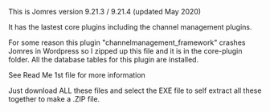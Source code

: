 This is Jomres version 9.21.3 / 9.21.4 (updated May 2020)

It has the lastest core plugins including the channel management plugins.

For some reason this plugin "channelmanagement_framework" crashes Jomres in Wordpress so I zipped up this file and it is in the core-plugin folder. All the database tables for this plugin are installed. 

See Read Me 1st file for more information

Just download ALL these files and select the EXE file to self extract all these together to make a .ZIP file.
